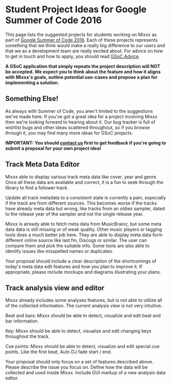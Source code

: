 # Student Project Ideas for Google Summer of Code 2016

This page lists the suggested projects for students working on Mixxx as
part of [Google Summer of
Code 2016](http://www.google-melange.com/gsoc/homepage/google/gsoc2016).
Each of these projects represents something that we think would make a
really big difference to our users and that we as a development team are
really excited about. For advice on how to get in touch and how to
apply, you should read [GSoC Advice](gsocadvice).

**A GSoC application that simply repeats the project description will
NOT be accepted. We expect you to think about the feature and how it
aligns with Mixxx's goals, outline potential use-cases and propose a
plan for implementing a solution.**

## Something Else\!

As always with Summer of Code, you aren't limited to the suggestions
we've made here. If you've got a great idea for a project involving
Mixxx then we're looking forward to hearing about it. Our bug tracker is
full of wishlist bugs and other ideas scattered throughout, so if you
browse through it, you may find many more ideas for GSoC projects.

**IMPORTANT: You should [contact us](gsocadvice) first to get feedback
if you're going to submit a proposal for your own project idea\!**

## Track Meta Data Editor

Mixxx able to display various track meta data like cover, year and
genre. Once all these data are available and correct, it is a fun to
seek through the library to find a follower track.

Update all track metadata to a consistent state is currently a pain,
especially if the track are from different sources. This becomes worse
if the tracks have already meta data but wrong, like tracks from an
oldies sampler, dated to the release year of the sampler and not the
single release year.

Mixxx is already able to fetch meta data from MusicBrainz, but some meta
data data is still missing or of weak quality. Other music players or
tagging tools does a much better job here. They are able to display meta
data form different online source like last.fm, Discogs or similar. The
user can compare them and pick the suitable info. Some tools are also
able to identify issues like misspelled names or duplicates.

Your proposal should include a clear description of the shortcomings of
today's meta data edit features and how you plan to improve it. If
appropriate, please include mockups and diagrams illustrating your
plans.

## Track analysis view and editor

Mixxx already includes some analyses features, but is not able to
utilize all of the collected information. The current analysis view is
not very intuitive.

Beat and bars: Mixxx should be able to detect, visualize and edit beat
and bar information.

Key: Mixxx should be able to detect, visualize and edit changing keys
throughout the track.

Cue points: Mixxx should be able to detect, visualize and edit special
cue points. Like the first beat, Auto DJ fade start / end.

Your proposal should only focus on a set of features described above.
Please describe the issue you focus on. Define how the data will be
collected and used inside Mixxx. Include GUI markup of a new analysis
data editor.
